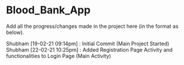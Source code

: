 # Blood_Bank_App
Add all the progress/changes made in the project here (in the format as below).

Shubham [19-02-21 09:14pm] : Initial Commit (Main Project Started)
Shubham [22-02-21 10:25pm] : Added Registration Page Activity and functionalities to Login Page (Main Activity)
